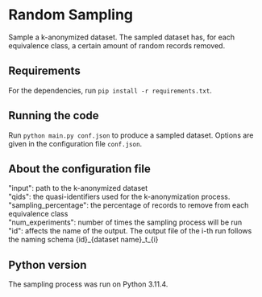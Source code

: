 # Random Sampling
Sample a k-anonymized dataset. The sampled dataset has, for each equivalence class, a certain amount of random records removed.

## Requirements
For the dependencies, run ``pip install -r requirements.txt``.

## Running the code
Run ``python main.py conf.json`` to produce a sampled dataset.
Options are given in the configuration file ``conf.json``.

## About the configuration file
"input": path to the k-anonymized dataset  
"qids": the quasi-identifiers used for the k-anonymization process.  
"sampling_percentage": the percentage of records to remove from each equivalence class  
"num_experiments": number of times the sampling process will be run  
"id": affects the name of the output. The output file of the i-th run follows the naming schema {id}\_\{dataset name\}\_t\_\{i}  

## Python version
The sampling process was run on Python 3.11.4.
